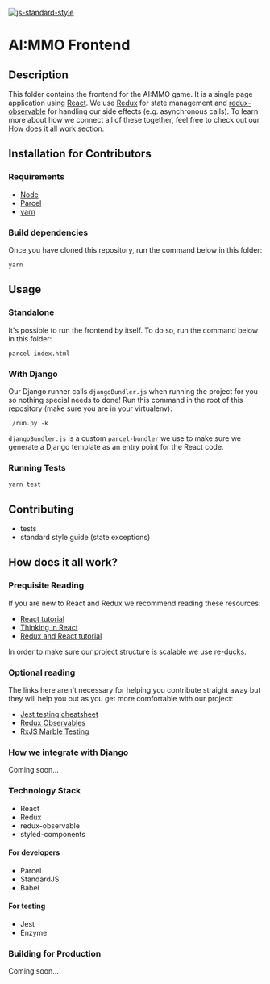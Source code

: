[![js-standard-style](https://cdn.rawgit.com/standard/standard/master/badge.svg)](https://github.com/standard/standard)



# AI:MMO Frontend

## Description

This folder contains the frontend for the AI:MMO game. It is a single page application using [React](https://reactjs.org/). We use [Redux](https://redux.js.org/) for state management and [redux-observable](https://redux-observable.js.org/) for handling our side effects (e.g. asynchronous calls). To learn more about how we connect all of these together, feel free to check out our [How does it all work](#how-does-it-all-work) section.

## Installation for Contributors

### Requirements

- [Node](https://nodejs.org/en/download/)
- [Parcel](https://parceljs.org/)
- [yarn](https://yarnpkg.com/en/)

### Build dependencies

Once you have cloned this repository, run the command below in this folder:

```
yarn
```

## Usage

### Standalone

It's possible to run the frontend by itself. To do so, run the command below in this folder:

```
parcel index.html
```

### With Django

Our Django runner calls `djangoBundler.js` when running the project for you so nothing special needs to done! Run this command in the root of this repository (make sure you are in your virtualenv):

```
./run.py -k
```

`djangoBundler.js` is a custom `parcel-bundler` we use to make sure we generate a Django template as an entry point for the React code.

### Running Tests

```
yarn test
```

## Contributing

- tests
- standard style guide (state exceptions)


## How does it all work?

### Prequisite Reading

If you are new to React and Redux we recommend reading these resources:

- [React tutorial](https://reactjs.org/tutorial/tutorial.html)
- [Thinking in React](https://reactjs.org/docs/thinking-in-react.html)
- [Redux and React tutorial](https://www.valentinog.com/blog/react-redux-tutorial-beginners/)

In order to make sure our project structure is scalable we use [re-ducks](https://medium.freecodecamp.org/scaling-your-redux-app-with-ducks-6115955638be).

### Optional reading

The links here aren't necessary for helping you contribute straight away but they will help you out as you get more comfortable with our project:

- [Jest testing cheatsheet](https://devhints.io/jest)
- [Redux Observables](https://redux-observable.js.org/)
- [RxJS Marble Testing](https://github.com/ReactiveX/rxjs/blob/master/doc/writing-marble-tests.md)

### How we integrate with Django

Coming soon...

### Technology Stack

- React
- Redux
- redux-observable
- styled-components

#### For developers

- Parcel
- StandardJS
- Babel

#### For testing

- Jest
- Enzyme

### Building for Production

Coming soon...

